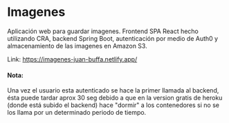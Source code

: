 # Imagenes

Aplicación web para guardar imagenes. Frontend SPA React hecho utilizando CRA, backend Spring Boot, autenticación por medio de Auth0 y almacenamiento de las imagenes en Amazon S3.



Link: https://imagenes-juan-buffa.netlify.app/
#### Nota: 
Una vez el usuario esta autenticado se hace la primer llamada al backend, ésta puede tardar aprox 30 seg debido a que en la version gratis de heroku (donde está subido el backend) hace "dormir" a los contenedores si no se los llama por un determinado periodo de tiempo.
